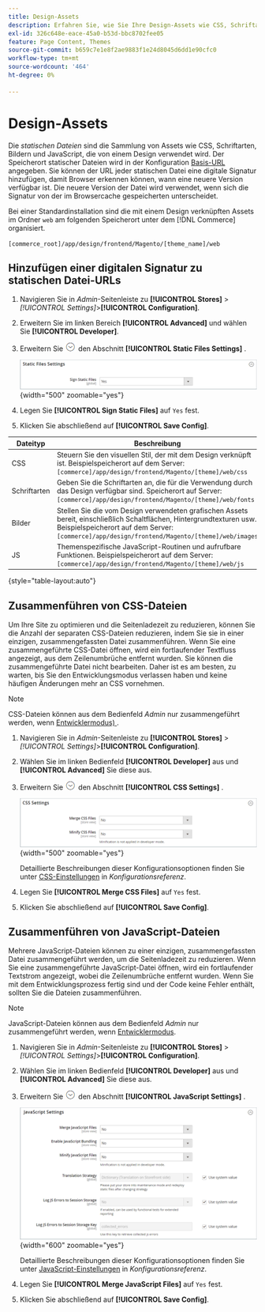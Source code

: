 ```yaml
---
title: Design-Assets
description: Erfahren Sie, wie Sie Ihre Design-Assets wie CSS, Schriftarten, Bilder und JavaScript-Dateien verwalten.
exl-id: 326c648e-eace-45a0-b53d-bbc8702fee05
feature: Page Content, Themes
source-git-commit: b659c7e1e8f2ae9883f1e24d8045d6dd1e90cfc0
workflow-type: tm+mt
source-wordcount: '464'
ht-degree: 0%

---
```


# Design-Assets

Die _statischen Dateien_ sind die Sammlung von Assets wie CSS, Schriftarten, Bildern und JavaScript, die von einem Design verwendet wird. Der Speicherort statischer Dateien wird in der Konfiguration [Basis-URL](../stores-purchase/store-urls.md) angegeben. Sie können der URL jeder statischen Datei eine digitale Signatur hinzufügen, damit Browser erkennen können, wann eine neuere Version verfügbar ist. Die neuere Version der Datei wird verwendet, wenn sich die Signatur von der im Browsercache gespeicherten unterscheidet.

Bei einer Standardinstallation sind die mit einem Design verknüpften Assets im Ordner `web` am folgenden Speicherort unter dem [!DNL Commerce] organisiert.

`[commerce_root]/app/design/frontend/Magento/[theme_name]/web`

## Hinzufügen einer digitalen Signatur zu statischen Datei-URLs

1. Navigieren Sie in _Admin_-Seitenleiste zu **[!UICONTROL Stores]** > _[!UICONTROL Settings]_>**[!UICONTROL Configuration]**.

1. Erweitern Sie im linken Bereich **[!UICONTROL Advanced]** und wählen Sie **[!UICONTROL Developer]**.

1. Erweitern Sie ![Erweiterungsauswahl](../assets/icon-display-expand.png) den Abschnitt **[!UICONTROL Static Files Settings]** .

   ![Statische Dateieinstellungen](./assets/developer-static-files-settings.png){width="500" zoomable="yes"}

1. Legen Sie **[!UICONTROL Sign Static Files]** auf `Yes` fest.

1. Klicken Sie abschließend auf **[!UICONTROL Save Config]**.

| Dateityp | Beschreibung |
|--- |--- |
| CSS | Steuern Sie den visuellen Stil, der mit dem Design verknüpft ist. Beispielspeicherort auf dem Server: `[commerce]/app/design/frontend/Magento/[theme]/web/css` |
| Schriftarten | Geben Sie die Schriftarten an, die für die Verwendung durch das Design verfügbar sind. Speicherort auf Server: `[commerce]/app/design/frontend/Magento/[theme]/web/fonts` |
| Bilder | Stellen Sie die vom Design verwendeten grafischen Assets bereit, einschließlich Schaltflächen, Hintergrundtexturen usw. Beispielspeicherort auf dem Server: `[commerce]/app/design/frontend/Magento/[theme]/web/images` |
| JS | Themenspezifische JavaScript-Routinen und aufrufbare Funktionen. Beispielspeicherort auf dem Server: `[commerce]/app/design/frontend/Magento/[theme]/web/js` |

{style="table-layout:auto"}

## Zusammenführen von CSS-Dateien

Um Ihre Site zu optimieren und die Seitenladezeit zu reduzieren, können Sie die Anzahl der separaten CSS-Dateien reduzieren, indem Sie sie in einer einzigen, zusammengefassten Datei zusammenführen. Wenn Sie eine zusammengeführte CSS-Datei öffnen, wird ein fortlaufender Textfluss angezeigt, aus dem Zeilenumbrüche entfernt wurden. Sie können die zusammengeführte Datei nicht bearbeiten. Daher ist es am besten, zu warten, bis Sie den Entwicklungsmodus verlassen haben und keine häufigen Änderungen mehr an CSS vornehmen.

>[!NOTE]
>
>CSS-Dateien können aus dem Bedienfeld _Admin_ nur zusammengeführt werden, wenn [Entwicklermodus) ](../systems/developer-tools.md#operation-modes).

1. Navigieren Sie in _Admin_-Seitenleiste zu **[!UICONTROL Stores]** > _[!UICONTROL Settings]_>**[!UICONTROL Configuration]**.

1. Wählen Sie im linken Bedienfeld **[!UICONTROL Developer]** aus und **[!UICONTROL Advanced]** Sie diese aus.

1. Erweitern Sie ![Erweiterungsauswahl](../assets/icon-display-expand.png) den Abschnitt **[!UICONTROL CSS Settings]** .

   ![CSS-Einstellungen](./assets/developer-css-settings.png){width="500" zoomable="yes"}

   Detaillierte Beschreibungen dieser Konfigurationsoptionen finden Sie unter [CSS-Einstellungen](../configuration-reference/advanced/developer.md#css-settings) in _Konfigurationsreferenz_.

1. Legen Sie **[!UICONTROL Merge CSS Files]** auf `Yes` fest.

1. Klicken Sie abschließend auf **[!UICONTROL Save Config]**.

## Zusammenführen von JavaScript-Dateien

Mehrere JavaScript-Dateien können zu einer einzigen, zusammengefassten Datei zusammengeführt werden, um die Seitenladezeit zu reduzieren. Wenn Sie eine zusammengeführte JavaScript-Datei öffnen, wird ein fortlaufender Textstrom angezeigt, wobei die Zeilenumbrüche entfernt wurden. Wenn Sie mit dem Entwicklungsprozess fertig sind und der Code keine Fehler enthält, sollten Sie die Dateien zusammenführen.

>[!NOTE]
>
>JavaScript-Dateien können aus dem Bedienfeld _Admin_ nur zusammengeführt werden, wenn [Entwicklermodus](../systems/developer-tools.md#operation-modes).

1. Navigieren Sie in _Admin_-Seitenleiste zu **[!UICONTROL Stores]** > _[!UICONTROL Settings]_>**[!UICONTROL Configuration]**.

1. Wählen Sie im linken Bedienfeld **[!UICONTROL Developer]** aus und **[!UICONTROL Advanced]** Sie diese aus.

1. Erweitern Sie ![Erweiterungsauswahl](../assets/icon-display-expand.png) den Abschnitt **[!UICONTROL JavaScript Settings]** .

   ![JavaScript-Einstellungen](./assets/developer-javascript-settings.png){width="600" zoomable="yes"}

   Detaillierte Beschreibungen dieser Konfigurationsoptionen finden Sie unter [JavaScript-Einstellungen](../configuration-reference/advanced/developer.md#javascript-settings) in _Konfigurationsreferenz_.

1. Legen Sie **[!UICONTROL Merge JavaScript Files]** auf `Yes` fest.

1. Klicken Sie abschließend auf **[!UICONTROL Save Config]**.
